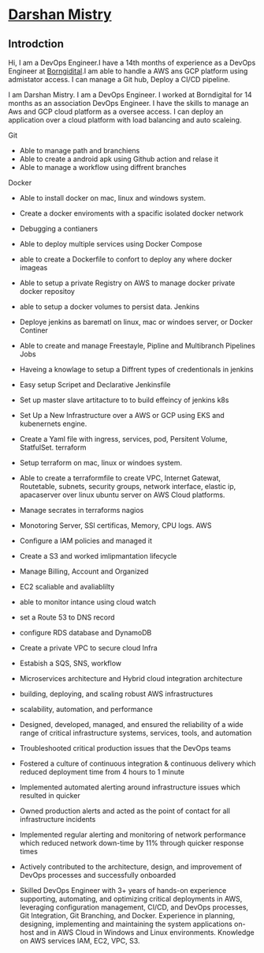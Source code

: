 
# [Darshan Mistry](https://1111darsh.com/)

## Introdction
Hi,
    I am a DevOps Engineer.I have a 14th months of experience as a DevOps Engineer at [Borngidital](https://www.linkedin.com/company/borndigital-limited/).I am able to handle a AWS ans GCP platform using admistator access. I can manage a Git hub, Deploy a CI/CD pipeline.

I am Darshan Mistry. I am a DevOps Engineer. I worked at Borndigital for 14 months as an association DevOps Engineer. I have the skills to manage an Aws and GCP cloud platform as a oversee access. I can deploy an application over a cloud platform with load balancing and auto scaleing.





Git
- Able to manage path and branchiens
- Able to create a android apk using Github action and relase it
- Able to manage a workflow using diffrent branches

Docker
- Able to install docker on mac, linux and windows system.
- Create a docker enviroments with a spacific isolated docker network
- Debugging a contianers
- Able to deploy multiple services using Docker Compose
- able to create a Dockerfile to confort to deploy any where docker imageas
- Able to setup a private Registry on AWS to manage docker private docker repositoy
- able to setup a docker volumes to persist data.
Jenkins
- Deploye jenkins as barematl on linux, mac or windoes server, or Docker Continer
- Able to create and manage Freestayle, Pipline and Multibranch Pipelines Jobs
- Haveing a knowlage to setup a Diffrent types of credentionals in jenkins
- Easy setup Scripet and Declarative Jenkinsfile 
- Set up master slave artitacture to to build effeincy of jenkins
k8s
- Set Up a New Infrastructure over a AWS or GCP using EKS and kubenernets engine. 
- Create a Yaml file with ingress, services, pod, Persitent Volume, StatfulSet.
terraform
- Setup terraform on mac, linux or windoes system.
- Able to create a terraformfile to create VPC, Internet Gatewat, Routetable, subnets, security groups, network interface, elastic ip, apacaserver over linux ubuntu server on AWS Cloud platforms.
- Manage secrates in terraforms
nagios
- Monotoring Server, SSl certificas, Memory, CPU logs.
AWS
- Configure a IAM policies and managed it
- Create a S3 and worked imlipmantation lifecycle
- Manage Billing, Account and Organized
- EC2 scaliable and avaliablilty
- able to monitor intance using cloud watch
- set a Route 53 to DNS record
- configure RDS database and DynamoDB
- Create a private VPC to secure cloud Infra 
- Estabish a SQS, SNS, workflow
-  Microservices architecture and Hybrid cloud integration architecture




- building, deploying, and scaling robust AWS infrastructures
- scalability, automation, and performance
- Designed, developed, managed, and ensured the reliability of a wide range of critical infrastructure systems, services, tools, and automation
- Troubleshooted critical production issues that the DevOps teams
- Fostered a culture of continuous integration & continuous delivery which reduced deployment time from 4 hours to 1 minute
- Implemented automated alerting around infrastructure issues which resulted in quicker
- Owned production alerts and acted as the point of contact for all
infrastructure incidents
- Implemented regular alerting and monitoring of network
performance which reduced network down-time by 11% through
quicker response times
- Actively contributed to the architecture, design, and improvement of
DevOps processes and successfully onboarded



- Skilled DevOps Engineer with 3+ years of hands-on experience supporting, automating, and optimizing critical deployments in AWS, leveraging configuration management, CI/CD, and DevOps processes, Git Integration, Git Branching, and Docker. Experience in planning, designing, implementing and maintaining the system applications on-host and in AWS Cloud in Windows and Linux environments. Knowledge on AWS services IAM, EC2, VPC, S3.